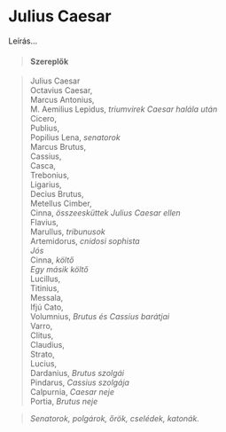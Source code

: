 <!-- ======================================================================
--- Search engine
title:          Julius Caesar
keywords:       Julius, Caesar, tragédia
description:    William Shakespeare: Julius Caesar.
--- Menu system
order:          50
text:           Julius Caesar
hidden:         false
umbel:          false
--- Page properties
id:             /tragedies/julius-caesar
document:       
layout:         layout-2-left
$-left:         play-list
searchable:     true
======================================================================= -->

# Julius Caesar

Leírás...

>   #### Szereplők
    
>   Julius Caesar  
    Octavius Caesar,  
    Marcus Antonius,  
    M. Aemilius Lepidus, _triumvirek Caesar halála után_  
    Cicero,  
    Publius,  
    Popilius Lena, _senatorok_  
    Marcus Brutus,  
    Cassius,  
    Casca,  
    Trebonius,  
    Ligarius,  
    Decius Brutus,  
    Metellus Cimber,  
    Cinna, _összeesküttek Julius Caesar ellen_  
    Flavius,  
    Marullus, _tribunusok_  
    Artemidorus, _cnidosi sophista_  
    _Jós_  
    Cinna, _költő_  
    _Egy másik költő_  
    Lucillus,  
    Titinius,  
    Messala,  
    Ifjú Cato,  
    Volumnius, _Brutus és Cassius barátjai_  
    Varro,  
    Clitus,  
    Claudius,  
    Strato,  
    Lucius,  
    Dardanius, _Brutus szolgái_  
    Pindarus, _Cassius szolgája_  
    Calpurnia, _Caesar neje_  
    Portia, _Brutus neje_
    
>   _Senatorok, polgárok, őrök, cselédek, katonák._
